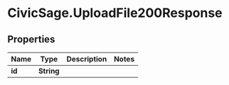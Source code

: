 # CivicSage.UploadFile200Response

## Properties

Name | Type | Description | Notes
------------ | ------------- | ------------- | -------------
**id** | **String** |  | 


